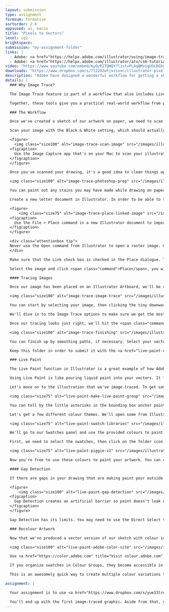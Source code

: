 ```yaml
---
layout: submission
type: assignment
formsum: formative
sortorder: 2.0
appsused: ai, macos
title: "Pixels to Vectors"
level: cg2
brightspace:
submission: "my-assignment-folder"
links: |
  - Adobe: <a href="https://helpx.adobe.com/illustrator/using/image-trace.html" title="Image Trace" target="_blank">Image Trace</a>
  - Adobe: <a href="https://helpx.adobe.com/illustrator/atv/cs6-tutorials/new-image-trace.html" title="Image Trace Video" target="_blank">Image Trace Video</a>
video: "https://www.youtube.com/embed/myOzR2TQWQY?list=PL4qBMvigUSLDGk988g2BxIS96BJT6ZDO_"
downloads: "https://www.dropbox.com/s/7l2202wtjvzivxc/illustrator-pixels-to-vectors.zip?dl=1"
description: "Adobe have designed a wonderful workflow for getting a sketch off paper into vectors in Illustrator. You can even create multiple colour versions in a matter of seconds. Let's give it a go."
details: |
  ### Why Image Trace?

  The Image Trace feature is part of a workflow that also includes Live Paint and Recolour Artwork. With these three powerful tools, you can create hand-drawn artwork, then transform it into vector art. You can then paint it in colour with Live Paint. The final stage is to create multiple colour variations with Recolour Artwork.

  Together, these tools give you a practical real-world workflow from pencil to final vector artwork.

  ### The Workflow

  Once we've created a sketch of our artwork on paper, we need to scan it. The best scanning application is the one you already have on your Mac. It's called Image Capture.

  Scan your image with the Black & White setting, which should actually be called Greyscale. The resolution isn't actually that important. Sometimes a lower resolution is actually better for tracing. You'll need to experiment with this.

  <figure>
    <img class="size100" alt="image-trace-scan-image" src="/images/illustrator-pixels-to-vectors/image-trace-scan-image.jpg">
  <figcaption>
    Use the Image Capture app that's on your Mac to scan your illustration.
  </figcaption>
  </figure>

  Once you've scanned your drawing, it's a good idea to clean things up and increase the contrast in Photoshop.

  <img class="size100" alt="image-trace-photoshop-prep" src="/images/illustrator-pixels-to-vectors/image-trace-photoshop-prep.jpg">

  You can paint out any stains you may have made while drawing on paper. It's also useful to increase the contrast to ensure the blacks are as dark as possible and the whites are as light as possible. A Levels Adjustment Layer is the best way to do so.

  Create a new letter document in Illustrator. In order to be able to trace our sketch, we need to place it in Illustrator with <span class="command">File > Place</span>.

  <figure>
      <img class="size75" alt="image-trace-place-linked-image" src="/images/illustrator-pixels-to-vectors/image-trace-place-linked-image.jpg">
  <figcaption>
    Use the File > Place command in a new Illustrator document to import the illustration.
  </figcaption>
  </figure>

  <div class="attentionbox tip">
  Never use the Open command from Illustrator to open a raster image. Use <span class="command">File > Place</span> instead.
  </div>

  Make sure that the Link check box is checked in the Place dialogue. This will ensure that there's a link between your Illustrator document and the image file. So, the image should be linked and not embedded. Embedding images is largely frowned upon because it slows down Illustrator's performance a lot.

  Select the image and click <span class="command">Place</span>, you will get a loaded cursor, where you see an icon attached to your cursor. Simply drag a rectangle to the size you want your image. Feel free to re-size your placed image at will. We have no concerns about it's resolution for output. It will be deleted from your Illustrator document in the process of tracing it.

  #### Tracing Images

  Once our image has been placed on an Illustrator Artboard, we'll be ready to Image Trace it.

  <img class="size100" alt="image-trace-image-trace" src="/images/illustrator-pixels-to-vectors/image-trace-image-trace.jpg">

  You can start by selecting your image, then clicking the tiny downward arrow next to the Image Trace button in the Control Panel. This will do an initial tracing of your image. We need to open the tracing options dialogue in order to refine our results.

  We'll dive in to the Image Trace options to make sure we get the most of our image tracing. Keep in mind that what we're seeing in Illustrator is not yet vectors. It's a preview of what our tracing will look like once we're done. If you take a gander at your Links panel, you'll see that your scan is still placed on the page. That needs to be gone by the time we're done.

  Once our tracing looks just right, we'll hit the <span class="command">Expand</span> button in the Control Panel to finally vectorize our tracing.

  <img class="size100" alt="image-trace-finishing" src="/images/illustrator-pixels-to-vectors/image-trace-finishing.jpg">

  You can finish up by smoothing paths, if necessary. Select your vector art. Go <span class="command">Object > Path > Simplify...</span> Go easy. If you simplify too much, you'll distort your illustration. The best plan is to work on a duplicate of your illustration.

  Keep this folder in order to submit it with the <a href="live-paint-recolour.html" title="This is the Live Paint and Recolour Artwork part of this assignment.">Live Paint</a> part of this project.

  ### Live Paint

  The Live Paint function in Illustrator is a great example of how Adobe caters to designers' workflow. They create tools that fit right into how we work. After we sketch a concept and Image Trace it, we want to quickly apply colour to the shapes. This is what Live Paint does.

  Using Live Paint is like pouring liquid paint into your vectors. It fills areas with colour until it encounters a boundary. We'll use it to paint our traced artwork.

  Let's move on to the illustration that we've image-traced. To get some colour into our vectors, we'll select the whole sketch, then click on it with the Paint Bucket tool. This will make our vector art a Live Paint Group.

  <img class="size75" alt="live-paint-make-live-paint-group" src="/images/illustrator-pixels-to-vectors/live-paint-make-live-paint-group.svg">

  You can tell by the little asterisks in the bounding box anchor points.

  Let's get a few different colour themes. We'll open some from Illustrator's libraries and download some from Adobe Colour.

  <img class="size75" alt="live-paint-swatch-libraries" src="/images/illustrator-pixels-to-vectors/live-paint-swatch-libraries.jpg">

  We'll go to our Swatches panel and use the provided colours to paint our sketch. We'll make the colour swatches Global Colours before we apply then in our Illustration. To do so, double-click on the swatch, then check <span class="command">Global Colour</span> in the options dialogue.

  First, we need to select the swatches, then click on the folder icon at the bottom of the panel. This will put them in a Colour Group, which will in turn, make them available with our Live Paint Bucket tool.

  <img class="size75" alt="live-paint-piggie-v1" src="/images/illustrator-pixels-to-vectors/live-paint-piggie-v1.jpg">

  Now you're free to use these colours to paint your artwork. You can use the left/right arrows on the keyboard to choose colours while using the Paint Bucket tool. Click away!

  #### Gap Detection

  If there are gaps in your drawing that are making paint pour outside the shapes, you can use Illustrator's Gap Detection settings to close them.

  <figure>
      <img class="size100" alt="live-paint-gap-detection" src="/images/illustrator-pixels-to-vectors/live-paint-gap-detection.jpg">
  <figcaption>
    Gap Detection creates an artificial barrier so paint doesn't leak out of open shapes.
  </figcaption>
  </figure>

  Gap Detection has its limits. You may need to use the Direct Select tool to manually close gaps.

  ### Recolour Artwork

  Now that we've produced a vector version of our sketch with colour in it, we'll want to show our client different colour themes. This is where Re-colour Artwork comes in.

  <img class="size100" alt="live-paint-adobe-color-site" src="/images/illustrator-pixels-to-vectors/live-paint-adobe-color-site.jpg">

  Use <a href="https://color.adobe.com" title="Visit colour.adobe.com" target="_blank">color.adobe.com</a> to either create or simply find different colour themes for your sketch. Sync them to Illustrator, then apply them to multiple instances or your original sketch the same way you applied colour the first time around.

  If you organize swatches in Colour Groups, they become accessible in the Edit Colours dialogue. We'll use this to create colour variations for our artwork.

  This is an awesomely quick way to create multiple colour variations to present to your client.

assignment: |

  Your assignment is to use <a href="https://www.dropbox.com/s/yue33lrum3xeyj6/illustrator-pixels-to-vectors-formative.zip?dl=1" title="Download assignment file.">the provided image</a> to image-trace and live-paint. Once you've completed that, produce three different colour themes.

  You'll end up with the first image-traced graphic. Aside from that, you'll create three other versions, each with their own colour schemes.
---
```

